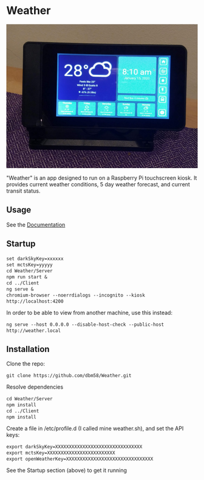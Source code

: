 # Weather

![](./ScreenShots/kiosk.jpg)

"Weather" is an app designed to run on a Raspberry Pi touchscreen kiosk.  It provides current weather conditions, 5 day weather forecast, and current transit status.

## Usage
See the [Documentation](./Documentation/Usage)

## Startup
```batchfile
set darkSkyKey=xxxxxx
set mctsKey=yyyyy
cd Weather/Server
npm run start &
cd ../Client
ng serve &
chromium-browser --noerrdialogs --incognito --kiosk http://localhost:4200
```
In order to be able to view from another machine, use this instead:
```
ng serve --host 0.0.0.0 --disable-host-check --public-host http://weather.local
```

## Installation
Clone the repo:
```
git clone https://github.com/dbm58/Weather.git
```
Resolve dependencies
```
cd Weather/Server
npm install
cd ../Client
npm install
```
Create a file in /etc/profile.d (I called mine weather.sh), and set the API keys:
```
export darkSkyKey=XXXXXXXXXXXXXXXXXXXXXXXXXXXXXXXX
export mctsKey=XXXXXXXXXXXXXXXXXXXXXXXXX
export openWeatherKey=XXXXXXXXXXXXXXXXXXXXXXXXXXXXXXXX
```
See the Startup section (above) to get it running
